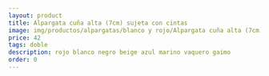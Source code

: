 ```yaml
---
layout: product
title: Alpargata cuña alta (7cm) sujeta con cintas
image: img/productos/alpargatas/blanco y rojo/Alpargata cuña alta (7cm) sujeta con cintas=42=doble =rojo blanco negro beige azul marino vaquero gaimo.webp
price: 42
tags: doble 
description: rojo blanco negro beige azul marino vaquero gaimo
order: 0
---
```

